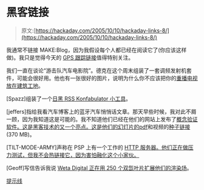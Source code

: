 # 黑客链接

> 原文:[https://hackaday.com/2005/10/10/hackaday-links-8/](https://hackaday.com/2005/10/10/hackaday-links-8/)

我通常不链接 MAKE:Blog，因为我假设每个人都已经在阅读它了(你应该这样做)。我只是觉得今天的 [GPS 跟踪链接](http://www.makezine.com/blog/archive/2005/10/diy_gps_tracking.html)值得特别关注。

我们一直在谈论“游击队汽车电影院”。德克在这个周末组装了一套调频发射机套件，可能会很好用。他也有一张很好的图片，说明为什么你不应该把你的[重播电视放在建筑工地](http://www.economysizegeek.com/?p=712)。

[Spazz]组装了一个[日黑 RSS Konfabulator 小工具](http://www.widgetgallery.com/view.php?widget=37366)。

[jeffers]指给我看汽车博客上的蓝牙汽车悄悄话文章。那天早些时候，我对此不屑一顾，因为我知道这是可能的。我不知道他们已经在他们的网站上发布了[概念验证软件。这是黑客技术的又一个亮点。这是他们的幻灯片的](http://trifinite.org/trifinite_stuff_carwhisperer.html)[pdf](http://wiki2.whatthehack.org/images/d/d7/Media-Trifinite.presentation-Bluetooth_Security_wth2005.pdf)和视频的[种子链接](http://rehash.waag.org/WTH/wth-bluetooth-security-70.mp4.torrent)(370 MB)。

[TILT-MODE-ARMY]声称在 PSP 上有一个工作的 [HTTP 服务器。他们正在做压力测试，但我不会热链接它，因为害怕融化这个小家伙。](http://www.pspproject.net/)

[Geoff]写信告诉我说 [Weta Digital 正在用 250 个双氙叶片扩展他们的渲染场](http://www.bit-tech.net/news/2005/10/10/weta_king_kong_blade/)。

[提示线](http://)